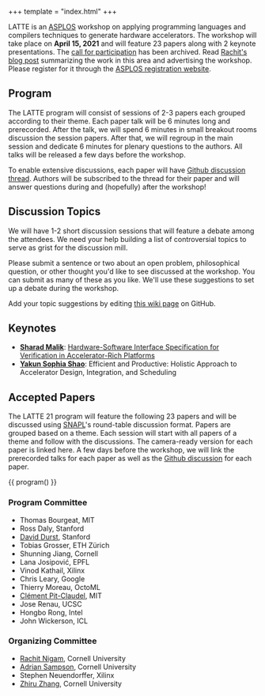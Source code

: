 +++
template = "index.html"
+++

LATTE is an [ASPLOS][] workshop on applying programming languages and compilers
techniques to generate hardware accelerators.
The workshop will take place on **April 15, 2021** and will feature 23 papers
along with 2 keynote presentations.
The [call for participation](./cfp) has been archived.
Read [Rachit's blog post][pl-blog] summarizing the work in this area and advertising the workshop.
Please register for it through the [ASPLOS registration website][asplos-registration].

## Program

The LATTE program will consist of sessions of 2-3 papers each grouped according
to their theme.
Each paper talk will be 6 minutes long and prerecorded.
After the talk, we will spend 6 minutes in small breakout rooms discussion the
session papers.
After that, we will regroup in the main session and dedicate 6 minutes for
plenary questions to the authors.
All talks will be released a few days before the workshop.

To enable extensive discussions, each paper will have [Github discussion
thread][github-thread].
Authors will be subscribed to the thread for their paper and will answer questions
during and (hopefully) after the workshop!

## Discussion Topics

We will have 1-2 short discussion sessions that will feature a debate
among the attendees.
We need your help building a list of controversial topics to serve as grist for
the discussion mill.

Please submit a sentence or two about an open problem, philosophical question,
or other thought you'd like to see discussed at the workshop.
You can submit as many of these as you like.
We'll use these suggestions to set up a debate during the workshop.

Add your topic suggestions by editing [this wiki page][topics] on GitHub.

## Keynotes

- **[Sharad Malik][sharad]**: [Hardware-Software Interface Specification for Verification in Accelerator-Rich Platforms][sharad-position]
- **[Yakun Sophia Shao][sophia]**: Efficient and Productive: Holistic Approach to Accelerator Design, Integration, and Scheduling

## Accepted Papers

The LATTE 21 program will feature the following 23 papers and will be discussed
using [SNAPL][]'s round-table discussion format.
Papers are grouped based on a theme.
Each session will start with all papers of a theme and follow with the
discussions.
The camera-ready version for each paper is linked here.
A few days before the workshop, we will link the prerecorded talks for each
paper as well as the [Github discussion][github-thread] for each paper.

{{ program() }}

<div class="committee">
<div class="pc">

### Program Committee

- Thomas Bourgeat, MIT
- Ross Daly, Stanford
- [David Durst](https://davidbdurst.com/), Stanford
- Tobias Grosser, ETH Zürich
- Shunning Jiang, Cornell
- Lana Josipović, EPFL
- Vinod Kathail, Xilinx
- Chris Leary, Google
- Thierry Moreau, OctoML
- [Clément Pit-Claudel](https://pit-claudel.fr/clement/), MIT
- Jose Renau, UCSC
- Hongbo Rong, Intel
- John Wickerson, ICL

</div>

<div class="organization">

### Organizing Committee

- [Rachit Nigam](https://rachitnigam.com), Cornell University
- [Adrian Sampson](http://adriansampson.net), Cornell University
- Stephen Neuendorffer, Xilinx
- [Zhiru Zhang](https://www.csl.cornell.edu/~zhiruz/), Cornell University

</div>

</div>


[topics]: https://github.com/cucapra/latte20/edit/main/discussion.md
[snapl]: http://cs.brown.edu/~sk/Memos/Conference-Discussion-Format/
[sigplanconf]: http://www.sigplan.org/Resources/Author/
[hotcrp]: https://latte.cs.cornell.edu/
[asplos]: https://asplos-conference.org
[pl-blog]: https://blog.sigplan.org/2021/02/17/languages-tools-and-techniques-for-accelerator-design/
[sophia]: https://people.eecs.berkeley.edu/~ysshao/index.html
[sharad]: https://www.princeton.edu/~sharad/
[github-thread]: https://github.com/cucapra/latte21/discussions/categories/papers
[sharad-position]: /paper/6.pdf
[asplos-registration]: https://web.cvent.com/event/6259afee-6594-4456-86a0-2a22fbfc47b8/summary
